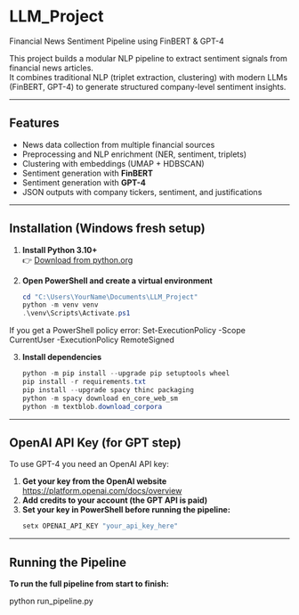 # LLM_Project
Financial News Sentiment Pipeline using FinBERT & GPT-4

This project builds a modular NLP pipeline to extract sentiment signals from financial news articles.  
It combines traditional NLP (triplet extraction, clustering) with modern LLMs (FinBERT, GPT-4) to generate structured company-level sentiment insights.

---

## Features
- News data collection from multiple financial sources  
- Preprocessing and NLP enrichment (NER, sentiment, triplets)  
- Clustering with embeddings (UMAP + HDBSCAN)  
- Sentiment generation with **FinBERT**  
- Sentiment generation with **GPT-4**  
- JSON outputs with company tickers, sentiment, and justifications  

---

## Installation (Windows fresh setup)

1. **Install Python 3.10+**  
   👉 [Download from python.org](https://www.python.org/downloads/)

2. **Open PowerShell and create a virtual environment**
   ```powershell
   cd "C:\Users\YourName\Documents\LLM_Project"
   python -m venv venv
   .\venv\Scripts\Activate.ps1

If you get a PowerShell policy error:
Set-ExecutionPolicy -Scope CurrentUser -ExecutionPolicy RemoteSigned

3. **Install dependencies**
   ```powershell
   python -m pip install --upgrade pip setuptools wheel
   pip install -r requirements.txt
   pip install --upgrade spacy thinc packaging
   python -m spacy download en_core_web_sm
   python -m textblob.download_corpora
---
## OpenAI API Key (for GPT step)

To use GPT-4 you need an OpenAI API key:

1. **Get your key from the OpenAI website** https://platform.openai.com/docs/overview
2. **Add credits to your account (the GPT API is paid)**
3. **Set your key in PowerShell before running the pipeline:**
   ```powershell
   setx OPENAI_API_KEY "your_api_key_here"
---

## Running the Pipeline

**To run the full pipeline from start to finish:**

python run_pipeline.py













